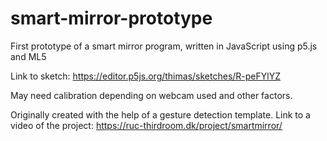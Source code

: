 # smart-mirror-prototype
First prototype of a smart mirror program, written in JavaScript using p5.js and ML5

Link to sketch: https://editor.p5js.org/thimas/sketches/R-peFYlYZ

May need calibration depending on webcam used and other factors. 

Originally created with the help of a gesture detection template.
Link to a video of the project:
https://ruc-thirdroom.dk/project/smartmirror/

